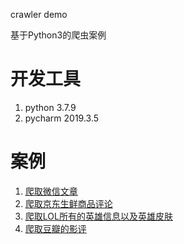 crawler demo

基于Python3的爬虫案例

# 开发工具

1. python 3.7.9
2. pycharm 2019.3.5

# 案例

1. [爬取微信文章](./weixin)
2. [爬取京东生鲜商品评论](./jd)
3. [爬取LOL所有的英雄信息以及英雄皮肤](./lol)
4. [爬取豆瓣的影评](./douban)
